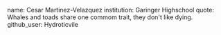 name: Cesar Martinez-Velazquez 
institution: Garinger Highschool
quote: Whales and toads share one commom trait, they don't like dying. 
github_user: Hydroticvile
